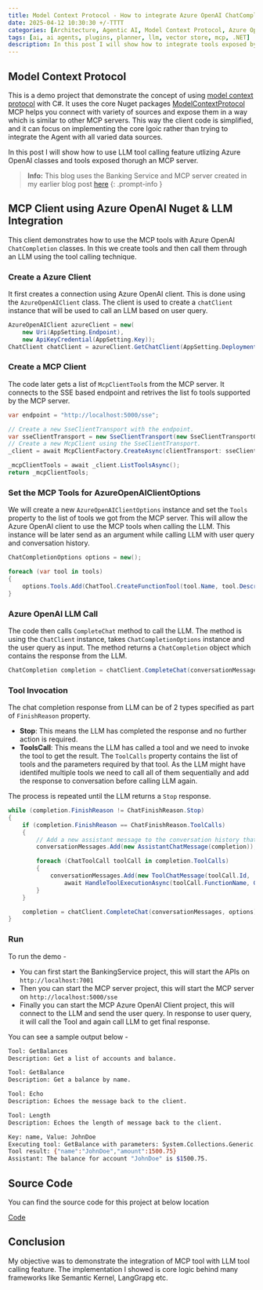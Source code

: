 ```yaml
---
title: Model Context Protocol - How to integrate Azure OpenAI ChatCompletion LLM calls with MCP Tools.
date: 2025-04-12 10:30:30 +/-TTTT
categories: [Architecture, Agentic AI, Model Context Protocol, Azure OpenAI]
tags: [ai, ai agents, plugins, planner, llm, vector store, mcp, .NET]     # TAG names should always be lowercase
description: In this post I will show how to integrate tools exposed by a MCP server and consume them through a LLM call made using raw Azure OpenAI client libraries.
---
```


## Model Context Protocol

This is a demo project that demonstrate the concept of using [model context protocol](https://modelcontextprotocol.io/introduction) with C#. It uses the core Nuget packages [ModelContextProtocol](https://packages.nuget.org/packages/ModelContextProtocol/0.1.0-preview.10)
MCP helps you connect with variety of sources and expose them in a way which is similar to other MCP servers. This way the client code is simplified, and it can focus on implementing the core lgoic rather than trying to integrate the Agent with all varied data sources.

In this post I will show how to use LLM tool calling feature utlizing Azure OpenAI classes and tools exposed thorugh an MCP server.

> **Info:** This blog uses the Banking Service and MCP server created in my earlier blog post [here](https://pravinchandankhede.github.io/posts/ModelContextProtocolSimple/)
{: .prompt-info }

## MCP Client using Azure OpenAI Nuget & LLM Integration

This client demonstrates how to use the MCP tools with Azure OpenAI `ChatCompletion` classes. In this we create tools and then call them through an LLM using the tool calling technique.

### Create a Azure Client

It first creates a connection using Azure OpenAI client. This is done using the `AzureOpenAIClient` class. The client is used to create a `chatClient` instance that will be used to call an LLM based on user query.

```csharp
AzureOpenAIClient azureClient = new(
	new Uri(AppSetting.Endpoint),
	new ApiKeyCredential(AppSetting.Key));
ChatClient chatClient = azureClient.GetChatClient(AppSetting.DeploymentName);
```

### Create a MCP Client

The code later gets a list of `McpClientTool`s from the MCP server. It connects to the SSE based endpoint and retrives the list fo tools supported by the MCP server.

```csharp
var endpoint = "http://localhost:5000/sse";

// Create a new SseClientTransport with the endpoint.
var sseClientTransport = new SseClientTransport(new SseClientTransportOptions { Endpoint = new Uri(endpoint) });
// Create a new McpClient using the SseClientTransport.
_client = await McpClientFactory.CreateAsync(clientTransport: sseClientTransport);

_mcpClientTools = await _client.ListToolsAsync();
return _mcpClientTools;
```

### Set the MCP Tools for AzureOpenAIClientOptions

We will create a new `AzureOpenAIClientOptions` instance and set the `Tools` property to the list of tools we got from the MCP server. This will allow the Azure OpenAI client to use the MCP tools when calling the LLM. This instance will be later send as an argument while calling LLM with user query and conversation history.

```csharp
ChatCompletionOptions options = new();

foreach (var tool in tools)
{
	options.Tools.Add(ChatTool.CreateFunctionTool(tool.Name, tool.Description));
}
```

### Azure OpenAI LLM Call

The code then calls `CompleteChat` method to call the LLM. The method is using the `ChatClient` instance, takes `ChatCompletionOptions` instance and the user query as input. The method returns a `ChatCompletion` object which contains the response from the LLM.

```csharp
ChatCompletion completion = chatClient.CompleteChat(conversationMessages, options);
```

### Tool Invocation

The chat completion response from LLM can be of 2 types specified as part of `FinishReason` property.
 - **Stop**: This means the LLM has completed the response and no further action is required.
 - **ToolsCall**: This means the LLM has called a tool and we need to invoke the tool to get the result. The `ToolCalls` property contains the list of tools and the parameters required by that tool. As the LLM might have identifed multiple tools we need to call all of them sequentially and add the response to conversation before calling LLM again.

The process is repeated until the LLM returns a `Stop` response.
```csharp
while (completion.FinishReason != ChatFinishReason.Stop)
{
	if (completion.FinishReason == ChatFinishReason.ToolCalls)
	{
		// Add a new assistant message to the conversation history that includes the tool calls
		conversationMessages.Add(new AssistantChatMessage(completion));

		foreach (ChatToolCall toolCall in completion.ToolCalls)
		{
			conversationMessages.Add(new ToolChatMessage(toolCall.Id, 
				await HandleToolExecutionAsync(toolCall.FunctionName, GetParameters(toolCall.FunctionArguments))));
		}				
	}

	completion = chatClient.CompleteChat(conversationMessages, options);
}
```

### Run
To run the demo - 
- You can first start the BankingService project, this will start the APIs on `http://localhost:7001`
- Then you can start the MCP server project, this will start the MCP server on `http://localhost:5000/sse`
- Finally you can start the MCP Azure OpenAI Client project, this will connect to the LLM and send the user query. In response to user query, it will call the Tool and again call LLM to get final response.

You can see a sample output below -
```bash
Tool: GetBalances
Description: Get a list of accounts and balance.

Tool: GetBalance
Description: Get a balance by name.

Tool: Echo
Description: Echoes the message back to the client.

Tool: Length
Description: Echoes the length of message back to the client.

Key: name, Value: JohnDoe
Executing tool: GetBalance with parameters: System.Collections.Generic.Dictionary`2[System.String,System.Object]
Tool result: {"name":"JohnDoe","amount":1500.75}
Assistant: The balance for account "JohnDoe" is $1500.75.
```

## Source Code
You can find the source code for this project at below location

[Code](https://github.com/pravinchandankhede/agenticai/tree/main/src/model-context-protocol-demo/MCPAzureOpenAIClient)

## Conclusion
My objective was to demonstrate the integration of MCP tool with LLM tool calling feature. The implementation I showed is core logic behind many frameworks like Semantic Kernel, LangGrapg etc.
